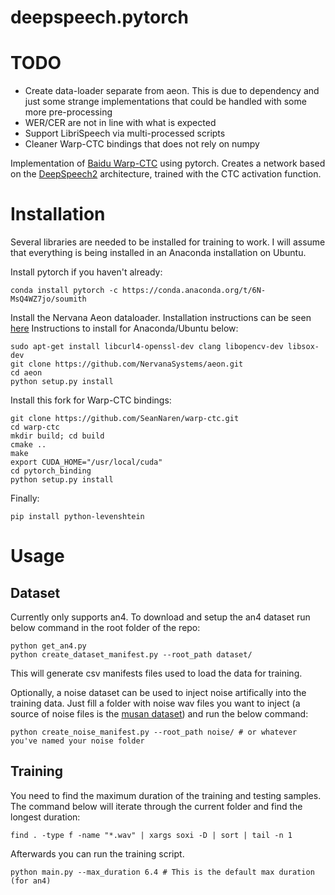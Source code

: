 # deepspeech.pytorch

# TODO
* Create data-loader separate from aeon. This is due to dependency and just some strange implementations that could be handled with some more pre-processing
* WER/CER are not in line with what is expected
* Support LibriSpeech via multi-processed scripts
* Cleaner Warp-CTC bindings that does not rely on numpy

Implementation of [Baidu Warp-CTC](https://github.com/baidu-research/warp-ctc) using pytorch.
Creates a network based on the [DeepSpeech2](http://arxiv.org/pdf/1512.02595v1.pdf) architecture, trained with the CTC activation function.

# Installation

Several libraries are needed to be installed for training to work. I will assume that everything is being installed in
an Anaconda installation on Ubuntu.

Install pytorch if you haven't already:
```
conda install pytorch -c https://conda.anaconda.org/t/6N-MsQ4WZ7jo/soumith
```

Install the Nervana Aeon dataloader. Installation instructions can be seen [here](https://aeon.nervanasys.com/index.html/getting_started.html) Instructions to install for Anaconda/Ubuntu below:

```
sudo apt-get install libcurl4-openssl-dev clang libopencv-dev libsox-dev
git clone https://github.com/NervanaSystems/aeon.git
cd aeon
python setup.py install
```

Install this fork for Warp-CTC bindings:
```
git clone https://github.com/SeanNaren/warp-ctc.git
cd warp-ctc
mkdir build; cd build
cmake ..
make
export CUDA_HOME="/usr/local/cuda"
cd pytorch_binding
python setup.py install
```

Finally:

```
pip install python-levenshtein
```

# Usage

## Dataset

Currently only supports an4. To download and setup the an4 dataset run below command in the root folder of the repo:

```
python get_an4.py
python create_dataset_manifest.py --root_path dataset/
```

This will generate csv manifests files used to load the data for training.

Optionally, a noise dataset can be used to inject noise artifically into the training data. Just fill a folder with noise wav files you want to inject (a source of noise files is the [musan dataset](http://www.openslr.org/17/)) and run the below command:
```
python create_noise_manifest.py --root_path noise/ # or whatever you've named your noise folder
```

## Training

You need to find the maximum duration of the training and testing samples. The command below will iterate through the current
folder and find the longest duration:

```
find . -type f -name "*.wav" | xargs soxi -D | sort | tail -n 1
```

Afterwards you can run the training script.

```
python main.py --max_duration 6.4 # This is the default max duration (for an4)
```

